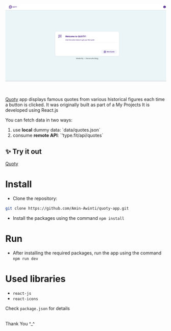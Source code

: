 ![Application screenshot](./public/ScreenShot1.png)

<br/>

[Quoty](https://Sanavullabaig.github.io/quoty/) app displays famous quotes from various historical figures each time a button is clicked. It was originally built as part of a My Projects It is developed using React.js

You can fetch data in two ways:

<ol>  
<li>use <strong>local</strong> dummy data:  `data/quotes.json`</li>  
<li>consume <strong>remote API</strong>: `'type.fit/api/quotes` </li> 
</ol>

## ✨ Try it out

[Quoty](https://quote-react-iota.vercel.app/)

# Install

- Clone the repository:

```bash
git clone https://github.com/Amin-Awinti/quoty-app.git

```

- Install the packages using the command `npm install`

# Run

- After installing the required packages, run the app using the command `npm run dev`

# Used libraries

- `react-js`
- `react-icons`

Check `package.json` for details

<br/>
Thank You ^_^
